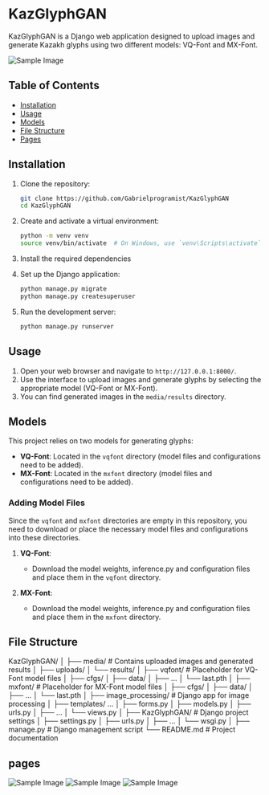 # KazGlyphGAN

KazGlyphGAN is a Django web application designed to upload images and generate Kazakh glyphs using two different models: VQ-Font and MX-Font.


![Sample Image](images/main_page_mx.png)
## Table of Contents

- [Installation](#installation)
- [Usage](#usage)
- [Models](#models)
- [File Structure](#file-structure)
- [Pages](#pages)

## Installation

1. Clone the repository:

    ```sh
    git clone https://github.com/Gabrielprogramist/KazGlyphGAN
    cd KazGlyphGAN
    ```

2. Create and activate a virtual environment:

    ```sh
    python -m venv venv
    source venv/bin/activate  # On Windows, use `venv\Scripts\activate`
    ```

3. Install the required dependencies

4. Set up the Django application:

    ```sh
    python manage.py migrate
    python manage.py createsuperuser
    ```

5. Run the development server:

    ```sh
    python manage.py runserver
    ```

## Usage

1. Open your web browser and navigate to `http://127.0.0.1:8000/`.
2. Use the interface to upload images and generate glyphs by selecting the appropriate model (VQ-Font or MX-Font).
3. You can find generated images in the `media/results` directory.

## Models

This project relies on two models for generating glyphs:
- **VQ-Font**: Located in the `vqfont` directory (model files and configurations need to be added).
- **MX-Font**: Located in the `mxfont` directory (model files and configurations need to be added).

### Adding Model Files

Since the `vqfont` and `mxfont` directories are empty in this repository, you need to download or place the necessary model files and configurations into these directories.

1. **VQ-Font**:
    - Download the model weights, inference.py and configuration files and place them in the `vqfont` directory.

2. **MX-Font**:
    - Download the model weights, inference.py and configuration files and place them in the `mxfont` directory.

## File Structure

KazGlyphGAN/
│
├── media/ # Contains uploaded images and generated results
│ ├── uploads/
│ └── results/
│
├── vqfont/ # Placeholder for VQ-Font model files
│ ├── cfgs/
│ ├── data/
│ ├── ...
│ └── last.pth
│
├── mxfont/ # Placeholder for MX-Font model files
│ ├── cfgs/
│ ├── data/
│ ├── ...
│ └── last.pth
│
├── image_processing/ # Django app for image processing
│ ├── templates/ ...
│ ├── forms.py
│ ├── models.py
│ ├── urls.py
│ ├── ...
│ └── views.py
│
├── KazGlyphGAN/ # Django project settings
│ ├── settings.py
│ ├── urls.py
│ ├── ...
│ └── wsgi.py
│
├── manage.py # Django management script
└── README.md # Project documentation

## pages
![Sample Image](images/main_page_vq.png)
![Sample Image](images/about.png)
![Sample Image](images/publ.png)

 
